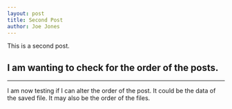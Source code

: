 ```yaml
---
layout: post
title: Second Post
author: Joe Jones
---
```


This is a second post.  

## I am wanting to check for the order of the posts.  
-----

I am now testing if I can alter the order of the post. It could be the data of the saved file. It may also be the order of the files.


